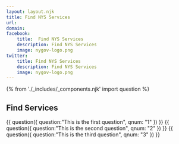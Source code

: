 ```yaml
---
layout: layout.njk
title: Find NYS Services
url: 
domain: 
facebook:
    title:  Find NYS Services
    description: Find NYS Services
    image: nygov-logo.png
twitter:
    title: Find NYS Services
    description: Find NYS Services
    image: nygov-logo.png
---
```

{% from './_includes/_components.njk' import question %}
<section x-data="{ q1: '', q2: '', q3: ''}" class="flex flex-col items-center m-auto mt-8"> <!-- data wrap -->
<h1 class="nysds-text-36 font-extrabold mb-4 w-full text-center">Find Services</h1>

{{
    question({
        question:"This is the first question",
        qnum: "1"
    })
}}
{{
    question({
        question:"This is the second question",
        qnum: "2"
    })
}}
{{
    question({
        question:"This is the third question",
        qnum: "3"
    })
}}
</section>